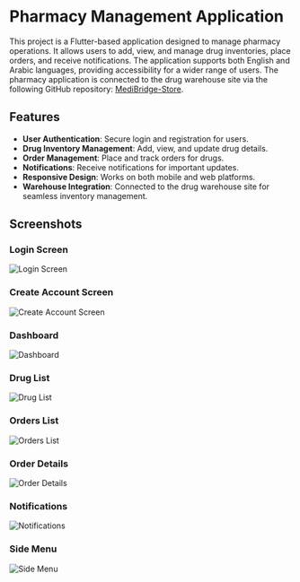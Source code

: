 # Pharmacy Management Application

This project is a Flutter-based application designed to manage pharmacy operations. It allows users to add, view, and manage drug inventories, place orders, and receive notifications. The application supports both English and Arabic languages, providing accessibility for a wider range of users. The pharmacy application is connected to the drug warehouse site via the following GitHub repository: [MediBridge-Store](https://github.com/Bashartlay/MediBridge-Store.git).

## Features

- **User Authentication**: Secure login and registration for users.
- **Drug Inventory Management**: Add, view, and update drug details.
- **Order Management**: Place and track orders for drugs.
- **Notifications**: Receive notifications for important updates.
- **Responsive Design**: Works on both mobile and web platforms.
- **Warehouse Integration**: Connected to the drug warehouse site for seamless inventory management.

## Screenshots

### Login Screen
![Login Screen](/photos/photo_2024-06-17_16-12-53(1)(1).png)

### Create Account Screen
![Create Account Screen](/photos/photo_2024-06-17_16-13-14(1)(1).png)

### Dashboard
![Dashboard](/photos/o.PNG)

### Drug List
![Drug List](/photos/hh.PNG)

### Orders List
![Orders List](./path/to/your/screenshots/image5.png)

### Order Details
![Order Details](/photos/dd.PNG)

### Notifications
![Notifications](/photos/jg.PNG)

### Side Menu
![Side Menu](/photos/lll.PNG)


